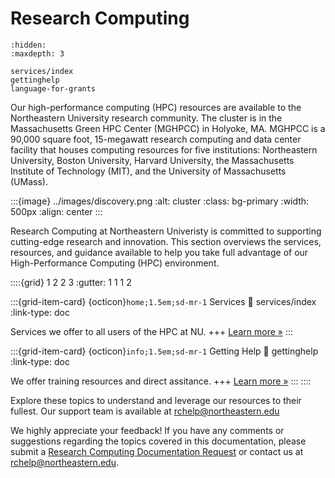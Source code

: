 # Research Computing

```{toctree}
:hidden:
:maxdepth: 3

services/index
gettinghelp
language-for-grants
```

Our high-performance computing (HPC) resources are available to the Northeastern University research community. The cluster is in the Massachusetts Green HPC Center (MGHPCC) in Holyoke, MA. MGHPCC is a 90,000 square foot, 15-megawatt research computing and data center facility that houses computing resources for five institutions: Northeastern University, Boston University, Harvard University, the Massachusetts Institute of Technology (MIT), and the University of Massachusetts (UMass).

:::{image} ../images/discovery.png
:alt: cluster
:class: bg-primary
:width: 500px
:align: center
:::


Research Computing at Northeastern Univeristy is committed to supporting cutting-edge research and innovation. This section overviews the services, resources, and guidance available to help you take full advantage of our High-Performance Computing (HPC) environment.


::::{grid} 1 2 2 3
:gutter: 1 1 1 2

:::{grid-item-card} {octicon}`home;1.5em;sd-mr-1` Services
:link: services/index
:link-type: doc

Services we offer to all users of the HPC at NU.
+++
[Learn more »](services/index)
:::

:::{grid-item-card} {octicon}`info;1.5em;sd-mr-1` Getting Help
:link: gettinghelp
:link-type: doc

We offer training resources and direct assitance.
+++
[Learn more »](gettinghelp)
:::
::::

Explore these topics to understand and leverage our resources to their fullest. Our support team is available at <rchelp@northeastern.edu> 



We highly appreciate your feedback! If you have any comments or suggestions regarding the topics covered in this documentation, please submit a [Research Computing Documentation Request] or contact us at <rchelp@northeastern.edu>.


[research computing documentation request]: https://bit.ly/NURC-Documentation
[research computing team website]: https://rc.northeastern.edu
